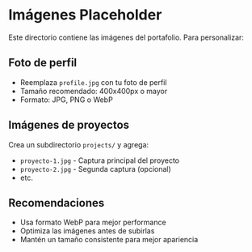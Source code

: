 # Imágenes Placeholder

Este directorio contiene las imágenes del portafolio. Para personalizar:

## Foto de perfil
- Reemplaza `profile.jpg` con tu foto de perfil
- Tamaño recomendado: 400x400px o mayor
- Formato: JPG, PNG o WebP

## Imágenes de proyectos
Crea un subdirectorio `projects/` y agrega:
- `proyecto-1.jpg` - Captura principal del proyecto
- `proyecto-2.jpg` - Segunda captura (opcional)
- etc.

## Recomendaciones
- Usa formato WebP para mejor performance
- Optimiza las imágenes antes de subirlas
- Mantén un tamaño consistente para mejor apariencia
